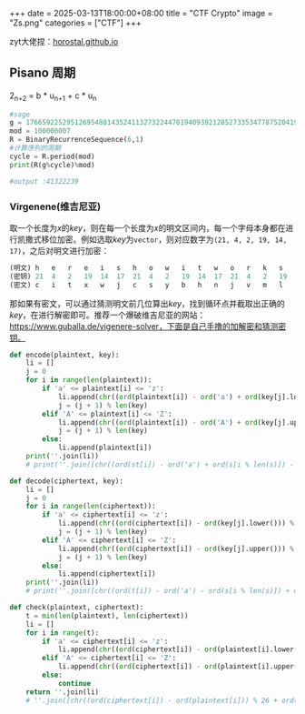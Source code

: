 +++
date = 2025-03-13T18:00:00+08:00
title = "CTF Crypto"
image = "Zs.png"
categories = ["CTF"]
+++

zyt大佬捏：[horostal.github.io](horostal.github.io)
## Pisano 周期

2<sub>n+2</sub> = b * u<sub>n+1</sub> + c * u<sub>n</sub>

```python
#sage
g = 17665922529512695488143524113273224470194093921285273353477875204196603230641896039854934719468650093602325707751568
mod = 100000007
R = BinaryRecurrenceSequence(6,1)
#计算序列的周期
cycle = R.period(mod)
print(R(g%cycle)%mod)

#output :41322239
```
### Virgenene(维吉尼亚)

取一个长度为$x$的$key$，则在每一个长度为$x$的明文区间内，每一个字母本身都在进行凯撒式移位加密。例如选取$key$为`vector`，则对应数字为`(21, 4, 2, 19, 14, 17)`，之后对明文进行加密：

```python
(明文) h   e   r   e   i   s   h   o   w   i   t   w   o   r   k   s
(密钥) 21  4   2   19  14  17  21  4   2   19  14  17  21  4   2   19
(密文) c   i   t   x   w   j   c   s   y   b   h   n   j   v   m   l
```

那如果有密文，可以通过猜测明文前几位算出$key$，找到循环点并截取出正确的$key$，在进行解密即可。推荐一个爆破维吉尼亚的网站：https://www.guballa.de/vigenere-solver，下面是自己手撸的加解密和猜测密钥。

```python
def encode(plaintext, key):
    li = []
    j = 0
    for i in range(len(plaintext)):
        if 'a' <= plaintext[i] <= 'z':
            li.append(chr((ord(plaintext[i]) - ord('a') + ord(key[j].lower()) - ord('a')) % 26 + ord('a')))
            j = (j + 1) % len(key)
        elif 'A' <= plaintext[i] <= 'Z':
            li.append(chr((ord(plaintext[i]) - ord('A') + ord(key[j].upper()) - ord('A')) % 26 + ord('A')))
            j = (j + 1) % len(key)
        else:
            li.append(plaintext[i])
    print(''.join(li))
    # print(''.join([chr((ord(st[i]) - ord('a') + ord(s[i % len(s)]) - ord('a')) % 26 + ord('a')) for i in range(len(st))]))

def decode(ciphertext, key):
    li = []
    j = 0
    for i in range(len(ciphertext)):
        if 'a' <= ciphertext[i] <= 'z':
            li.append(chr((ord(ciphertext[i]) - ord(key[j].lower())) % 26 + ord('a')))
            j = (j + 1) % len(key)
        elif 'A' <= ciphertext[i] <= 'Z':
            li.append(chr((ord(ciphertext[i]) - ord(key[j].upper())) % 26 + ord('A')))
            j = (j + 1) % len(key)
        else:
            li.append(ciphertext[i])
    print(''.join(li))
    # print(''.join([chr((ord(t[i]) - ord('a') - ord(s[i % len(s)]) + ord('a')) % 26 + ord('a')) for i in range(len(t))]))

def check(plaintext, ciphertext):
    t = min(len(plaintext), len(ciphertext))
    li = []
    for i in range(t):
        if 'a' <= ciphertext[i] <= 'z':
            li.append(chr((ord(ciphertext[i]) - ord(plaintext[i].lower())) % 26 + ord('a')))
        elif 'A' <= ciphertext[i] <= 'Z':
            li.append(chr((ord(ciphertext[i]) - ord(plaintext[i].upper())) % 26 + ord('A')))
        else:
            continue
    return ''.join(li)
    # ''.join([chr((ord(ciphertext[i]) - ord(plaintext[i])) % 26 + ord('a')) for i in range(t)])
```
